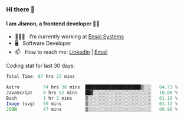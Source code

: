 ### Hi there 👋

#### I am Jismon, a frontend developer 👦🏻

- 🧑🏻‍💻   &nbsp; I’m currently working at <a href='https://www.ensolsystems.com/' target="_blank">Ensol Systems</a>
- 🖥   &nbsp; Software Developer
- 📫   &nbsp; How to reach me: <a href='https://www.linkedin.com/in/jismonthomas/'>LinkedIn</a> | <a href='mailto:hellojismonthomas@gmail.com'>Email</a>

Coding stat for last 30 days:
<!--START_SECTION:waka-->

```javascript
Total Time: 87 hrs 25 mins

Astro         74 hrs 36 mins  █████████████████████▒░░░   84.73 %
JavaScript    8 hrs 52 mins   ██▓░░░░░░░░░░░░░░░░░░░░░░   10.08 %
Bash          1 hr 2 mins     ▒░░░░░░░░░░░░░░░░░░░░░░░░   01.18 %
Image (svg)   59 mins         ▒░░░░░░░░░░░░░░░░░░░░░░░░   01.13 %
JSON          47 mins         ▒░░░░░░░░░░░░░░░░░░░░░░░░   00.90 %
```

<!--END_SECTION:waka-->

<!--
**jismonthomas/jismonthomas** is a ✨ _special_ ✨ repository because its `README.md` (this file) appears on your GitHub profile.

Here are some ideas to get you started:

- 🔭 I’m currently working on ...
- 🌱 I’m currently learning ...
- 👯 I’m looking to collaborate on ...
- 🤔 I’m looking for help with ...
- 💬 Ask me about ...
- 📫 How to reach me: ...
- 😄 Pronouns: ...
- ⚡ Fun fact: ...
-->
